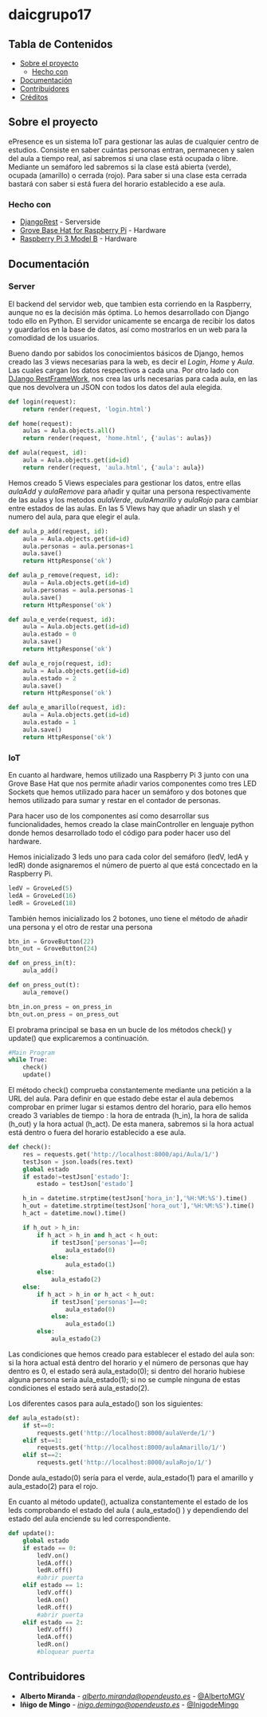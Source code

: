 # daicgrupo17
<!-- TABLE OF CONTENTS -->
## Tabla de Contenidos

* [Sobre el proyecto](#sobre-el-proyecto)
  * [Hecho con](#hecho-con)
* [Documentación](#documentación)
* [Contribuidores](#contribuidores)
* [Créditos](#creditos)


<!-- ABOUT THE PROJECT -->
## Sobre el proyecto

ePresence es un sistema IoT para gestionar las aulas de cualquier centro de estudios. Consiste en saber cuántas personas entran, permanecen y salen del aula a tiempo real, así sabremos si una clase está ocupada o libre. Mediante un semáforo led sabremos si la clase está abierta (verde), ocupada (amarillo) o cerrada (rojo). Para saber si una clase esta cerrada bastará con saber si está fuera del horario establecido a ese aula.


### Hecho con
* [DjangoRest](https://www.django-rest-framework.org/) - Serverside
* [Grove Base Hat for Raspberry Pi](http://wiki.seeedstudio.com/Grove_Base_Hat_for_Raspberry_Pi/) - Hardware
* [Raspberry Pi 3 Model B](https://www.raspberrypi.org/products/raspberry-pi-3-model-b/) - Hardware

<!-- GETTING STARTED -->
## Documentación

### Server

El backend del servidor web, que tambien esta corriendo en la Raspberry, aunque no es la decisión más óptima. Lo hemos desarrollado con Django todo ello en Python. El servidor unicamente se encarga de recibir los datos y guardarlos en la base de datos, así como mostrarlos en un web para la comodidad de los usuarios.

Bueno dando por sabidos los conocimientos básicos de Django, hemos creado las 3 views necesarias para la web, es decir el *Login*, *Home* y *Aula*. Las cuales cargan los datos respectivos a cada una. Por otro lado con [DJango RestFrameWork](https://www.django-rest-framework.org/), nos crea las urls necesarias para cada aula, en las que nos devolvera un JSON con todos los datos del aula elegida.

```python
def login(request):
    return render(request, 'login.html')

def home(request):
	aulas = Aula.objects.all()
	return render(request, 'home.html', {'aulas': aulas})

def aula(request, id):
	aula = Aula.objects.get(id=id)
	return render(request, 'aula.html', {'aula': aula})
```

Hemos creado 5 Views especiales para gestionar los datos, entre ellas *aulaAdd* y *aulaRemove* para añadir y quitar una persona respectivamente de las aulas y los metodos *aulaVerde*, *aulaAmarillo* y *aulaRojo* para cambiar entre estados de las aulas. En las 5 VIews hay que añadir un slash y el numero del aula, para que elegir el aula.

```python
def aula_p_add(request, id):
	aula = Aula.objects.get(id=id)
	aula.personas = aula.personas+1
	aula.save()
	return HttpResponse('ok')

def aula_p_remove(request, id):
	aula = Aula.objects.get(id=id)
	aula.personas = aula.personas-1
	aula.save()
	return HttpResponse('ok')

def aula_e_verde(request, id):
	aula = Aula.objects.get(id=id)
	aula.estado = 0
	aula.save()
	return HttpResponse('ok')

def aula_e_rojo(request, id):
	aula = Aula.objects.get(id=id)
	aula.estado = 2
	aula.save()
	return HttpResponse('ok')

def aula_e_amarillo(request, id):
	aula = Aula.objects.get(id=id)
	aula.estado = 1
	aula.save()
	return HttpResponse('ok')

```

### IoT

En cuanto al hardware, hemos utilizado una Raspberry Pi 3 junto con una Grove Base Hat que nos permite añadir varios componentes como tres LED Sockets que hemos utilizado para hacer un semáforo y dos botones que hemos utilizado para sumar y restar en el contador de personas.

Para hacer uso de los componentes así como desarrollar sus funcionalidades, hemos creado la clase mainController en lenguaje python donde hemos desarrollado todo el código para poder hacer uso del hardware. 

Hemos inicializado 3 leds uno para cada color del semáforo (ledV, ledA y ledR) donde asignaremos el número de puerto al que está concectado en la Raspberry Pi.

```python
ledV = GroveLed(5)
ledA = GroveLed(16)
ledR = GroveLed(18)
```

También hemos inicializado los 2 botones, uno tiene el método de añadir una persona y el otro de restar una persona

```python
btn_in = GroveButton(22)
btn_out = GroveButton(24)

def on_press_in(t):
	aula_add()

def on_press_out(t):
	aula_remove()

btn_in.on_press = on_press_in
btn_out.on_press = on_press_out
```

El probrama principal se basa en un bucle de los métodos check() y update() que explicaremos a continuación.

```python
#Main Program
while True:
	check()
	update()
```

El método check() comprueba constantemente mediante una petición a la URL del aula. Para definir en que estado debe estar el aula debemos comprobar en primer lugar si estamos dentro del horario, para ello hemos creado 3 variables de tiempo : la hora de entrada (h_in), la hora de salida (h_out) y la hora actual (h_act). De esta manera, sabremos si la hora actual está dentro o fuera del horario establecido a ese aula.

```python
def check():
	res = requests.get('http://localhost:8000/api/Aula/1/')
	testJson = json.loads(res.text)
	global estado
	if estado!=testJson['estado']:
		estado = testJson['estado']

	h_in = datetime.strptime(testJson['hora_in'],'%H:%M:%S').time()
	h_out = datetime.strptime(testJson['hora_out'],'%H:%M:%S').time()
	h_act = datetime.now().time()

	if h_out > h_in:
		if h_act > h_in and h_act < h_out:
			if testJson['personas']==0:
				aula_estado(0)
			else:
				aula_estado(1)
		else:
			aula_estado(2)
	else:
		if h_act > h_in or h_act < h_out:
			if testJson['personas']==0:
				aula_estado(0)
			else:
				aula_estado(1)
		else:
			aula_estado(2)
```
Las condiciones que hemos creado para establecer el estado del aula son: si la hora actual está dentro del horario y el número de personas que hay dentro es 0, el estado será aula_estado(0); si dentro del horario hubiese alguna persona sería aula_estado(1); si no se cumple ninguna de estas condiciones el estado será aula_estado(2).

Los diferentes casos para aula_estado() son los siguientes:

```python
def aula_estado(st):
	if st==0:
		requests.get('http://localhost:8000/aulaVerde/1/')
	elif st==1:
		requests.get('http://localhost:8000/aulaAmarillo/1/')
	elif st==2:
		requests.get('http://localhost:8000/aulaRojo/1/')

```
Donde aula_estado(0) sería para el verde, aula_estado(1) para el amarillo y aula_estado(2) para el rojo.

En cuanto al método update(), actualiza constantemente el estado de los leds comprobando el estado del aula ( aula_estado() ) y dependiendo del estado del aula enciende su led correspondiente.

```python
def update():
	global estado
	if estado == 0:
		ledV.on()
		ledA.off()
		ledR.off()
		#abrir puerta
	elif estado == 1:
		ledV.off()
		ledA.on()
		ledR.off()
		#abrir puerta
	elif estado == 2:
		ledV.off()
		ledA.off()
		ledR.on()
		#bloquear puerta
```

<!-- CONTRIBUTORS -->
## Contribuidores

* **Alberto Miranda**	-	*alberto.miranda@opendeusto.es*	-	[@AlbertoMGV](https://github.com/AlbertoMGV)
* **Iñigo de Mingo**	-	*inigo.demingo@opendeusto.es*	-	[@InigodeMingo](https://github.com/InigodeMingo)
